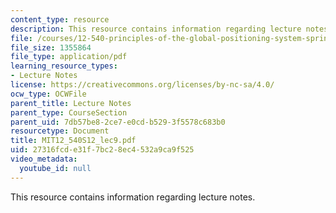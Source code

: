 ```yaml
---
content_type: resource
description: This resource contains information regarding lecture notes.
file: /courses/12-540-principles-of-the-global-positioning-system-spring-2012/27316fcde31f7bc28ec4532a9ca9f525_MIT12_540S12_lec9.pdf
file_size: 1355864
file_type: application/pdf
learning_resource_types:
- Lecture Notes
license: https://creativecommons.org/licenses/by-nc-sa/4.0/
ocw_type: OCWFile
parent_title: Lecture Notes
parent_type: CourseSection
parent_uid: 7db57be8-2ce7-e0cd-b529-3f5578c683b0
resourcetype: Document
title: MIT12_540S12_lec9.pdf
uid: 27316fcd-e31f-7bc2-8ec4-532a9ca9f525
video_metadata:
  youtube_id: null
---
```

This resource contains information regarding lecture notes.